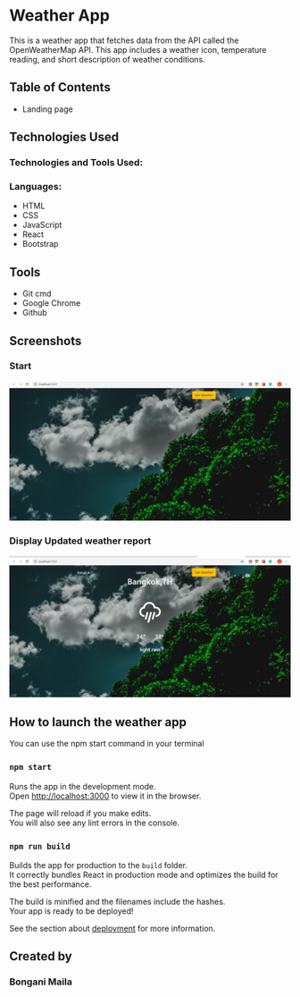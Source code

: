 # Weather App
This is a weather app that fetches data from the API called the OpenWeatherMap API.
This app includes a weather icon, temperature reading, and short description of weather conditions.

## Table of Contents
- Landing page


## Technologies Used
### Technologies and Tools Used:
### Languages:

- HTML
- CSS
- JavaScript
- React
- Bootstrap

## Tools
- Git cmd
- Google Chrome
- Github

## Screenshots
### Start
![](https://github.com/BonganiMaila/Weather-App/blob/master/src/image/Start.png)

### Display Updated weather report
![](https://github.com/BonganiMaila/Weather-App/blob/master/src/image/Display.png)



## How to launch the weather app
You can use the npm start command in your terminal


### `npm start`

Runs the app in the development mode.<br />
Open [http://localhost:3000](http://localhost:3000) to view it in the browser.

The page will reload if you make edits.<br />
You will also see any lint errors in the console.


### `npm run build`

Builds the app for production to the `build` folder.<br />
It correctly bundles React in production mode and optimizes the build for the best performance.

The build is minified and the filenames include the hashes.<br />
Your app is ready to be deployed!

See the section about [deployment](https://facebook.github.io/create-react-app/docs/deployment) for more information.


## Created by
### Bongani Maila


